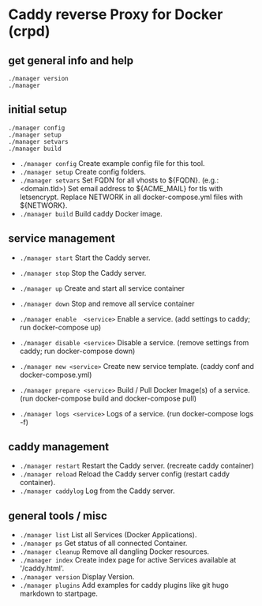 # Caddy reverse Proxy for Docker (crpd)

## get general info and help
```
./manager version
./manager
```

## initial setup

```
./manager config
./manager setup
./manager setvars
./manager build
```
- `./manager config`             Create example config file for this tool.
- `./manager setup`              Create config folders.
- `./manager setvars`            Set FQDN for all vhosts to ${FQDN}. (e.g.: <domain.tld>)
                            Set email address to ${ACME_MAIL} for tls with letsencrypt.
                            Replace NETWORK in all docker-compose.yml files with ${NETWORK}.
- `./manager build`              Build caddy Docker image.



## service management

- `./manager start`              Start the Caddy server.
- `./manager stop`               Stop the Caddy server.
- `./manager up`                 Create and start all service container
- `./manager down`               Stop and remove all service container
- `./manager enable  <service>`  Enable a service. (add settings to caddy; run docker-compose up)
- `./manager disable <service>`  Disable a service. (remove settings from caddy; run docker-compose down)

- `./manager new <service>`      Create new service template. (caddy conf and docker-compose.yml)
- `./manager prepare <service>`  Build / Pull Docker Image(s) of a service. (run docker-compose build and docker-compose pull)
- `./manager logs <service>`     Logs of a service. (run docker-compose logs -f)


## caddy management

- `./manager restart`            Restart the Caddy server. (recreate caddy container)
- `./manager reload`             Reload the Caddy server config (restart caddy container).
- `./manager caddylog`           Log from the Caddy server.


## general tools / misc
- `./manager list`               List all Services (Docker Applications).
- `./manager ps`                 Get status of all connected Container.
- `./manager cleanup`           Remove all dangling Docker resources.
- `./manager index`              Create index page for active Services available at '/caddy.html'.
- `./manager version`            Display Version.
- `./manager plugins`            Add examples for caddy plugins like git hugo markdown to startpage.
